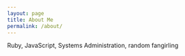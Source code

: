 ```yaml
---
layout: page
title: About Me
permalink: /about/
---
```


Ruby, JavaScript, Systems Administration, random fangirling
